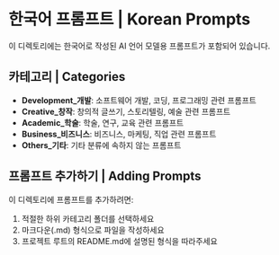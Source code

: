 # 한국어 프롬프트 | Korean Prompts

이 디렉토리에는 한국어로 작성된 AI 언어 모델용 프롬프트가 포함되어 있습니다.

## 카테고리 | Categories

- **Development_개발**: 소프트웨어 개발, 코딩, 프로그래밍 관련 프롬프트
- **Creative_창작**: 창의적 글쓰기, 스토리텔링, 예술 관련 프롬프트
- **Academic_학술**: 학술, 연구, 교육 관련 프롬프트
- **Business_비즈니스**: 비즈니스, 마케팅, 직업 관련 프롬프트
- **Others_기타**: 기타 분류에 속하지 않는 프롬프트

## 프롬프트 추가하기 | Adding Prompts

이 디렉토리에 프롬프트를 추가하려면:
1. 적절한 하위 카테고리 폴더를 선택하세요
2. 마크다운(.md) 형식으로 파일을 작성하세요
3. 프로젝트 루트의 README.md에 설명된 형식을 따라주세요
